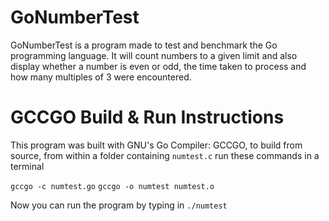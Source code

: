 # GoNumberTest
GoNumberTest is a program made to test and benchmark the Go programming language. It will count numbers to a given limit and also display whether a number is even or odd, the time taken to process and how many multiples of 3 were encountered.

# GCCGO Build & Run Instructions
This program was built with GNU's Go Compiler: GCCGO,
to build from source, from within a folder containing `numtest.c` run these commands in a terminal

`gccgo -c numtest.go`
`gccgo -o numtest numtest.o`

Now you can run the program by typing in
`./numtest`
